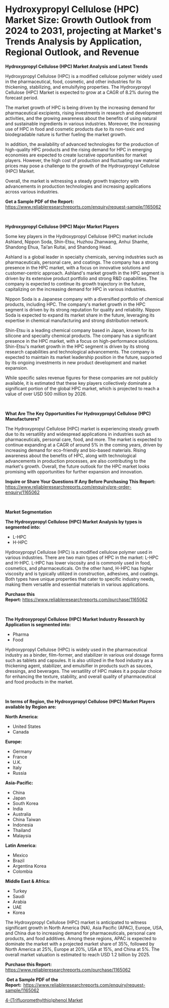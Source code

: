 <p><h1>Hydroxypropyl Cellulose (HPC) Market Size: Growth Outlook from 2024 to 2031, projecting at Market's Trends Analysis by Application, Regional Outlook, and Revenue</h1></p><p><strong>Hydroxypropyl Cellulose (HPC) Market Analysis and Latest Trends</strong></p>
<p><p>Hydroxypropyl Cellulose (HPC) is a modified cellulose polymer widely used in the pharmaceutical, food, cosmetic, and other industries for its thickening, stabilizing, and emulsifying properties. The Hydroxypropyl Cellulose (HPC) Market is expected to grow at a CAGR of 8.2% during the forecast period. </p><p>The market growth of HPC is being driven by the increasing demand for pharmaceutical excipients, rising investments in research and development activities, and the growing awareness about the benefits of using natural and sustainable ingredients in various industries. Moreover, the increasing use of HPC in food and cosmetic products due to its non-toxic and biodegradable nature is further fueling the market growth.</p><p>In addition, the availability of advanced technologies for the production of high-quality HPC products and the rising demand for HPC in emerging economies are expected to create lucrative opportunities for market players. However, the high cost of production and fluctuating raw material prices may pose a challenge to the growth of the Hydroxypropyl Cellulose (HPC) Market. </p><p>Overall, the market is witnessing a steady growth trajectory with advancements in production technologies and increasing applications across various industries.</p></p>
<p><strong>Get a Sample PDF of the Report:&nbsp;</strong> <a href="https://www.reliableresearchreports.com/enquiry/request-sample/1165062">https://www.reliableresearchreports.com/enquiry/request-sample/1165062</a></p>
<p>&nbsp;</p>
<p><strong>Hydroxypropyl Cellulose (HPC) Major Market Players</strong></p>
<p><p>Some key players in the Hydroxypropyl Cellulose (HPC) market include Ashland, Nippon Soda, Shin-Etsu, Huzhou Zhanwang, Anhui Shanhe, Shandong Ehua, Tai’an Ruitai, and Shandong Head.</p><p>Ashland is a global leader in specialty chemicals, serving industries such as pharmaceuticals, personal care, and coatings. The company has a strong presence in the HPC market, with a focus on innovative solutions and customer-centric approach. Ashland's market growth in the HPC segment is driven by its extensive product portfolio and strong R&D capabilities. The company is expected to continue its growth trajectory in the future, capitalizing on the increasing demand for HPC in various industries.</p><p>Nippon Soda is a Japanese company with a diversified portfolio of chemical products, including HPC. The company's market growth in the HPC segment is driven by its strong reputation for quality and reliability. Nippon Soda is expected to expand its market share in the future, leveraging its expertise in chemical manufacturing and strong distribution network.</p><p>Shin-Etsu is a leading chemical company based in Japan, known for its silicone and specialty chemical products. The company has a significant presence in the HPC market, with a focus on high-performance solutions. Shin-Etsu's market growth in the HPC segment is driven by its strong research capabilities and technological advancements. The company is expected to maintain its market leadership position in the future, supported by its ongoing investments in new product development and market expansion.</p><p>While specific sales revenue figures for these companies are not publicly available, it is estimated that these key players collectively dominate a significant portion of the global HPC market, which is projected to reach a value of over USD 500 million by 2026.</p></p>
<p>&nbsp;</p>
<p><strong>What Are The Key Opportunities For Hydroxypropyl Cellulose (HPC) Manufacturers?</strong></p>
<p><p>The Hydroxypropyl Cellulose (HPC) market is experiencing steady growth due to its versatility and widespread applications in industries such as pharmaceuticals, personal care, food, and more. The market is expected to continue expanding at a CAGR of around 5% in the coming years, driven by increasing demand for eco-friendly and bio-based materials. Rising awareness about the benefits of HPC, along with technological advancements in production processes, are also contributing to the market's growth. Overall, the future outlook for the HPC market looks promising with opportunities for further expansion and innovation.</p></p>
<p><strong>Inquire or Share Your Questions If Any Before Purchasing This Report:</strong> <a href="https://www.reliableresearchreports.com/enquiry/pre-order-enquiry/1165062">https://www.reliableresearchreports.com/enquiry/pre-order-enquiry/1165062</a></p>
<p>&nbsp;</p>
<p><strong>Market Segmentation</strong></p>
<p><strong>The Hydroxypropyl Cellulose (HPC) Market Analysis by types is segmented into:</strong></p>
<p><ul><li>L-HPC</li><li>H-HPC</li></ul></p>
<p><p>Hydroxypropyl Cellulose (HPC) is a modified cellulose polymer used in various industries. There are two main types of HPC in the market: L-HPC and H-HPC. L-HPC has lower viscosity and is commonly used in food, cosmetics, and pharmaceuticals. On the other hand, H-HPC has higher viscosity and is typically utilized in construction, adhesives, and coatings. Both types have unique properties that cater to specific industry needs, making them versatile and essential materials in various applications.</p></p>
<p><strong>Purchase this Report:&nbsp;</strong><a href="https://www.reliableresearchreports.com/purchase/1165062">https://www.reliableresearchreports.com/purchase/1165062</a></p>
<p>&nbsp;</p>
<p><strong>The Hydroxypropyl Cellulose (HPC) Market Industry Research by Application is segmented into:</strong></p>
<p><ul><li>Pharma</li><li>Food</li></ul></p>
<p><p>Hydroxypropyl Cellulose (HPC) is widely used in the pharmaceutical industry as a binder, film-former, and stabilizer in various oral dosage forms such as tablets and capsules. It is also utilized in the food industry as a thickening agent, stabilizer, and emulsifier in products such as sauces, dressings, and beverages. The versatility of HPC makes it a popular choice for enhancing the texture, stability, and overall quality of pharmaceutical and food products in the market.</p></p>
<p>&nbsp;</p>
<p><strong>In terms of Region, the Hydroxypropyl Cellulose (HPC) Market Players available by Region are:</strong></p>
<p>
    <p> <strong> North America: </strong>
        <ul>
            <li>United States</li>
            <li>Canada</li>
        </ul>
        </p> 
    <p> <strong> Europe: </strong>
        <ul>
            <li>Germany</li>
            <li>France</li>
            <li>U.K.</li>
            <li>Italy</li>
            <li>Russia</li>
        </ul>
        </p> 
    <p> <strong> Asia-Pacific: </strong>
        <ul>
            <li>China</li>
            <li>Japan</li>
            <li>South Korea</li>
            <li>India</li>
            <li>Australia</li>
            <li>China Taiwan</li>
            <li>Indonesia</li>
            <li>Thailand</li>
            <li>Malaysia</li>
        </ul>
        </p> 
    <p> <strong> Latin America: </strong>
        <ul>
            <li>Mexico</li>
            <li>Brazil</li>
            <li>Argentina Korea</li>
            <li>Colombia</li>
        </ul>
        </p> 
    <p> <strong> Middle East & Africa: </strong>
        <ul>
            <li>Turkey</li>
            <li>Saudi</li>
            <li>Arabia</li>
            <li>UAE</li>
            <li>Korea</li>
        </ul>
    </p>
    </p>
<p><p>The Hydroxypropyl Cellulose (HPC) market is anticipated to witness significant growth in North America (NA), Asia Pacific (APAC), Europe, USA, and China due to increasing demand for pharmaceuticals, personal care products, and food additives. Among these regions, APAC is expected to dominate the market with a projected market share of 35%, followed by North America at 25%, Europe at 20%, USA at 15%, and China at 5%. The overall market valuation is estimated to reach USD 1.2 billion by 2025.</p></p>
<p><strong>Purchase this Report: </strong><a href="https://www.reliableresearchreports.com/purchase/1165062">https://www.reliableresearchreports.com/purchase/1165062</a></p>
<p>&nbsp;<strong>Get a Sample PDF of the Report:&nbsp;&nbsp;</strong><a href="https://www.reliableresearchreports.com/enquiry/request-sample/1165062">https://www.reliableresearchreports.com/enquiry/request-sample/1165062</a></p>
<p><strong></strong></p>
<p><p><a href="https://cautious-neon-760.notion.site/4-Trifluoromethylthio-phenol-Market-Size-Share-Trends-Analysis-Report-By-Application-Regional-O-a5202274c07443a49ec2a0c27373687b">4-(Trifluoromethylthio)phenol Market</a></p></p>